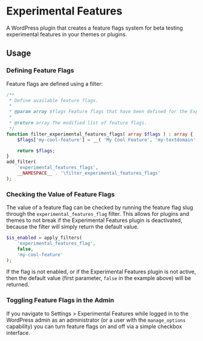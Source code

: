 # Experimental Features
A WordPress plugin that creates a feature flags system for beta testing 
experimental features in your themes or plugins.

## Usage

### Defining Feature Flags

Feature flags are defined using a filter:

```php
/**
 * Define available feature flags.
 *
 * @param array $flags Feature flags that have been defined for the Experimental Features plugin.
 *
 * @return array The modified list of feature flags.
 */
function filter_experimental_features_flags( array $flags ) : array {
	$flags['my-cool-feature'] = __( 'My Cool Feature', 'my-textdomain' );

	return $flags;
}
add_filter(
	'experimental_features_flags',
	__NAMESPACE__ . '\filter_experimental_features_flags'
);
``` 

### Checking the Value of Feature Flags

The value of a feature flag can be checked by running the feature flag slug
through the `experimental_features_flag` filter. This allows for plugins and
themes to not break if the Experimental Features plugin is deactivated,
because the filter will simply return the default value.

```php
$is_enabled = apply_filters( 
	'experimental_features_flag',
	false,
	'my-cool-feature'
);
```

If the flag is not enabled, or if the Experimental Features plugin is not
active, then the default value (first parameter, `false` in the example above)
will be returned.

### Toggling Feature Flags in the Admin

If you navigate to Settings > Experimental Features while logged in to the
WordPress admin as an administrator (or a user with the `manage_options` 
capability) you can turn feature flags on and off via a simple checkbox 
interface.
